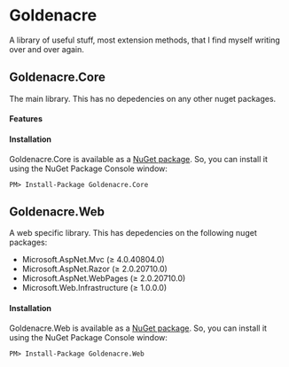 # Goldenacre
A library of useful stuff, most extension methods, that I find myself writing over and over again.


## Goldenacre.Core ##
The main library. This has no depedencies on any other nuget packages.

#### Features ####

#### Installation ####

Goldenacre.Core is available as a [NuGet package](https://www.nuget.org/packages/Goldenacre.Core/ "NuGet package"). So, you can install it using the NuGet Package Console window:

```
PM> Install-Package Goldenacre.Core
```



## Goldenacre.Web ##
A web specific library. This has  depedencies on the following nuget packages:

- Microsoft.AspNet.Mvc (≥ 4.0.40804.0) 
- Microsoft.AspNet.Razor (≥ 2.0.20710.0) 
- Microsoft.AspNet.WebPages (≥ 2.0.20710.0) 
- Microsoft.Web.Infrastructure (≥ 1.0.0.0) 

#### Installation ####

Goldenacre.Web is available as a [NuGet package](https://www.nuget.org/packages/Goldenacre.Web/ "NuGet package"). So, you can install it using the NuGet Package Console window:

```
PM> Install-Package Goldenacre.Web
```

